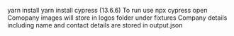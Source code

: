 yarn install 
yarn
install cypress (13.6.6)
To run use npx cypress open  
Comopany images will store in logos folder under fixtures 
Company details including name and contact details are stored in output.json
